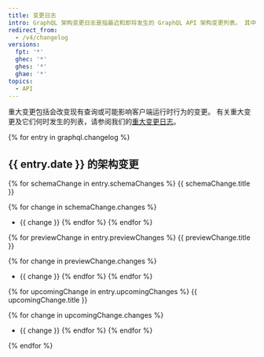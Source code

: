 ```yaml
---
title: 变更日志
intro: GraphQL 架构变更日志是指最近和即将发生的 GraphQL API 架构变更列表。 其中包括向后兼容变更、架构预览和即将发生的重大变更。
redirect_from:
  - /v4/changelog
versions:
  fpt: '*'
  ghec: '*'
  ghes: '*'
  ghae: '*'
topics:
  - API
---
```


重大变更包括会改变现有查询或可能影响客户端运行时行为的变更。 有关重大变更及它们何时发生的列表，请参阅我们的[重大变更日志](/graphql/overview/breaking-changes)。

{% for entry in graphql.changelog %}
## {{ entry.date }} 的架构变更

{% for schemaChange in entry.schemaChanges %}
{{ schemaChange.title }}

{% for change in schemaChange.changes %}
* {{ change }}
{% endfor %}
{% endfor %}

{% for previewChange in entry.previewChanges %}
{{ previewChange.title }}

{% for change in previewChange.changes %}
* {{ change }}
{% endfor %}
{% endfor %}

{% for upcomingChange in entry.upcomingChanges %}
{{ upcomingChange.title }}

{% for change in upcomingChange.changes %}
* {{ change }}
{% endfor %}
{% endfor %}

{% endfor %}
